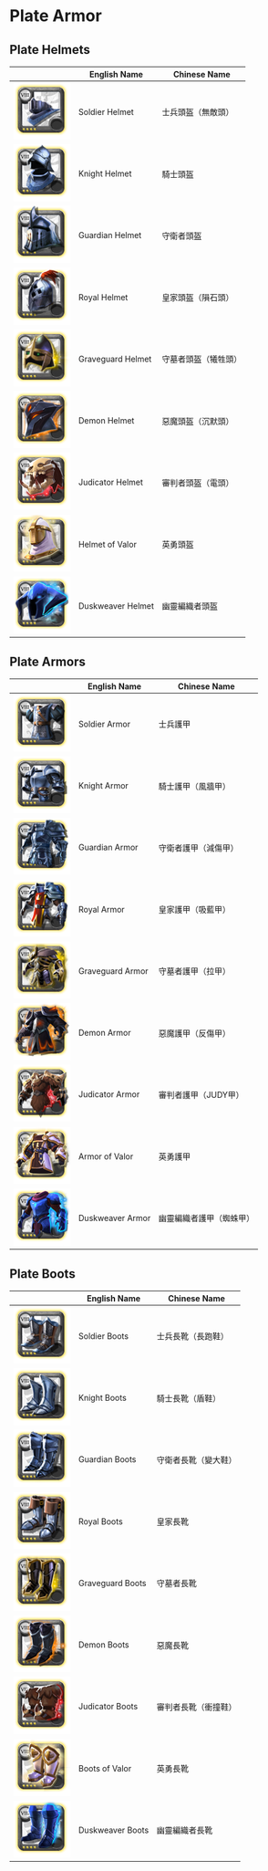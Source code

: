 # Plate Armor

## Plate Helmets

|| English Name | Chinese Name |
|---|---|---|
| ![](../../img/ava/T8_HEAD_PLATE_SET1@4) | Soldier Helmet | 士兵頭盔（無敵頭） |
| ![](../../img/ava/T8_HEAD_PLATE_SET2@4) | Knight Helmet | 騎士頭盔 |
| ![](../../img/ava/T8_HEAD_PLATE_SET3@4) | Guardian Helmet | 守衛者頭盔 |
| ![](../../img/ava/T8_HEAD_PLATE_ROYAL@4) | Royal Helmet | 皇家頭盔（隕石頭） |
| ![](../../img/ava/T8_HEAD_PLATE_UNDEAD@4) | Graveguard Helmet | 守墓者頭盔（犧牲頭） |
| ![](../../img/ava/T8_HEAD_PLATE_HELL@4) | Demon Helmet | 惡魔頭盔（沉默頭） |
| ![](../../img/ava/T8_HEAD_PLATE_KEEPER@4) | Judicator Helmet | 審判者頭盔（電頭） |
| ![](../../img/ava/T8_HEAD_PLATE_AVALON@4) | Helmet of Valor | 英勇頭盔 |
| ![](../../img/ava/T8_HEAD_PLATE_FEY@4) | Duskweaver Helmet | 幽靈編織者頭盔 |

## Plate Armors

|| English Name | Chinese Name |
|---|---|---|
| ![](../../img/ava/T8_ARMOR_PLATE_SET1@4) | Soldier Armor | 士兵護甲 |
| ![](../../img/ava/T8_ARMOR_PLATE_SET2@4) | Knight Armor | 騎士護甲（風牆甲） |
| ![](../../img/ava/T8_ARMOR_PLATE_SET3@4) | Guardian Armor | 守衛者護甲（減傷甲） |
| ![](../../img/ava/T8_ARMOR_PLATE_ROYAL@4) | Royal Armor | 皇家護甲（吸藍甲） |
| ![](../../img/ava/T8_ARMOR_PLATE_UNDEAD@4) | Graveguard Armor | 守墓者護甲（拉甲） |
| ![](../../img/ava/T8_ARMOR_PLATE_HELL@4) | Demon Armor | 惡魔護甲（反傷甲） |
| ![](../../img/ava/T8_ARMOR_PLATE_KEEPER@4) | Judicator Armor | 審判者護甲（JUDY甲） |
| ![](../../img/ava/T8_ARMOR_PLATE_AVALON@4) | Armor of Valor | 英勇護甲 |
| ![](../../img/ava/T8_ARMOR_PLATE_FEY@4) | Duskweaver Armor | 幽靈編織者護甲（蜘蛛甲） |

## Plate Boots

|| English Name | Chinese Name |
|---|---|---|
| ![](../../img/ava/T8_SHOES_PLATE_SET1@4) | Soldier Boots | 士兵長靴（長跑鞋） |
| ![](../../img/ava/T8_SHOES_PLATE_SET2@4) | Knight Boots | 騎士長靴（盾鞋） |
| ![](../../img/ava/T8_SHOES_PLATE_SET3@4) | Guardian Boots | 守衛者長靴（變大鞋） |
| ![](../../img/ava/T8_SHOES_PLATE_ROYAL@4) | Royal Boots | 皇家長靴 |
| ![](../../img/ava/T8_SHOES_PLATE_UNDEAD@4) | Graveguard Boots | 守墓者長靴 |
| ![](../../img/ava/T8_SHOES_PLATE_HELL@4) | Demon Boots | 惡魔長靴 |
| ![](../../img/ava/T8_SHOES_PLATE_KEEPER@4) | Judicator Boots | 審判者長靴（衝撞鞋） |
| ![](../../img/ava/T8_SHOES_PLATE_AVALON@4) | Boots of Valor | 英勇長靴 |
| ![](../../img/ava/T8_SHOES_PLATE_FEY@4) | Duskweaver Boots | 幽靈編織者長靴 |